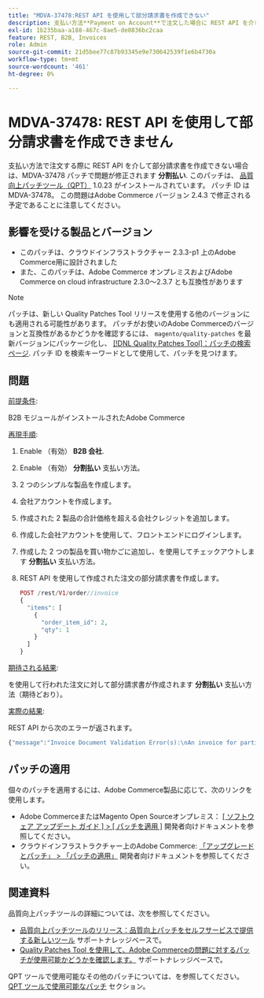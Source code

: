 ```yaml
---
title: "MDVA-37478:REST API を使用して部分請求書を作成できない"
description: 支払い方法**Payment on Account**で注文した場合に REST API を介して部分請求書を作成できない場合は、MDVA-37478 パッチで問題を修正します。 このパッチは、[Quality Patches Tool （QPT） ] （https://devdocs.magento.com/guides/v2.4/comp-mgr/patching.html#mqp） 1.0.23 がインストールされている場合に利用できます。 パッチ ID は MDVA-37478。 この問題はAdobe Commerce バージョン 2.4.3 で修正される予定であることに注意してください。
exl-id: 1b235baa-a188-467c-8ae5-de0836bc2caa
feature: REST, B2B, Invoices
role: Admin
source-git-commit: 21d5bee77c87b93345e9e730642539f1e6b4730a
workflow-type: tm+mt
source-wordcount: '461'
ht-degree: 0%

---
```


# MDVA-37478: REST API を使用して部分請求書を作成できません

支払い方法で注文する際に REST API を介して部分請求書を作成できない場合は、MDVA-37478 パッチで問題が修正されます **分割払い**. このパッチは、 [品質向上パッチツール（QPT）](https://devdocs.magento.com/guides/v2.4/comp-mgr/patching.html#mqp) 1.0.23 がインストールされています。 パッチ ID は MDVA-37478。 この問題はAdobe Commerce バージョン 2.4.3 で修正される予定であることに注意してください。

## 影響を受ける製品とバージョン

* このパッチは、クラウドインフラストラクチャー 2.3.3-p1 上のAdobe Commerce用に設計されました
* また、このパッチは、Adobe Commerce オンプレミスおよびAdobe Commerce on cloud infrastructure 2.3.0～2.3.7 とも互換性があります

>[!NOTE]
>
>パッチは、新しい Quality Patches Tool リリースを使用する他のバージョンにも適用される可能性があります。 パッチがお使いのAdobe Commerceのバージョンと互換性があるかどうかを確認するには、 `magento/quality-patches` を最新バージョンにパッケージ化し、 [[!DNL Quality Patches Tool]：パッチの検索ページ](https://devdocs.magento.com/quality-patches/tool.html#patch-grid). パッチ ID を検索キーワードとして使用して、パッチを見つけます。

## 問題

<u>前提条件</u>:

B2B モジュールがインストールされたAdobe Commerce

<u>再現手順</u>:

1. Enable （有効） **B2B 会社**.
1. Enable （有効） **分割払い** 支払い方法。
1. 2 つのシンプルな製品を作成します。
1. 会社アカウントを作成します。
1. 作成された 2 製品の合計価格を超える会社クレジットを追加します。
1. 作成した会社アカウントを使用して、フロントエンドにログインします。
1. 作成した 2 つの製品を買い物かごに追加し、を使用してチェックアウトします **分割払い** 支払い方法。
1. REST API を使用して作成された注文の部分請求書を作成します。

   ```php
   POST /rest/V1/order//invoice
   {
     "items": [
       {
         "order_item_id": 2,
         "qty": 1
       }
     ]
   }
   ```

<u>期待される結果</u>:

を使用して行われた注文に対して部分請求書が作成されます **分割払い** 支払い方法（期待どおり）。

<u>実際の結果</u>:

REST API から次のエラーが返されます。

```php
{"message":"Invoice Document Validation Error(s):\nAn invoice for partial quantities cannot be issued for this order. To continue, change the specified quantity to the full quantity."}
```

## パッチの適用

個々のパッチを適用するには、Adobe Commerce製品に応じて、次のリンクを使用します。

* Adobe CommerceまたはMagento Open Sourceオンプレミス： [[ ソフトウェア アップデート ガイド ] > [ パッチを適用 ]](https://devdocs.magento.com/guides/v2.4/comp-mgr/patching/mqp.html) 開発者向けドキュメントを参照してください。
* クラウドインフラストラクチャー上のAdobe Commerce: [「アップグレードとパッチ」 > 「パッチの適用」](https://devdocs.magento.com/cloud/project/project-patch.html) 開発者向けドキュメントを参照してください。

## 関連資料

品質向上パッチツールの詳細については、次を参照してください。

* [品質向上パッチツールのリリース：品質向上パッチをセルフサービスで提供する新しいツール](/help/announcements/adobe-commerce-announcements/magento-quality-patches-released-new-tool-to-self-serve-quality-patches.md) サポートナレッジベースで。
* [Quality Patches Tool を使用して、Adobe Commerceの問題に対するパッチが使用可能かどうかを確認します。](/help/support-tools/patches-available-in-qpt-tool/check-patch-for-magento-issue-with-magento-quality-patches.md) サポートナレッジベースで。

QPT ツールで使用可能なその他のパッチについては、を参照してください。 [QPT ツールで使用可能なパッチ](https://support.magento.com/hc/en-us/sections/360010506631-Patches-available-in-QPT-tool-) セクション。
